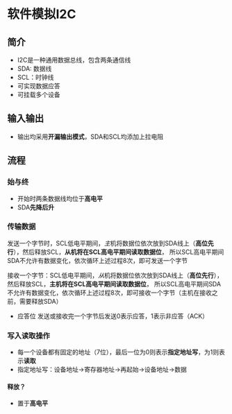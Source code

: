 # 软件模拟I2C
## 简介
- I2C是一种通用数据总线，包含两条通信线
- SDA: 数据线
- SCL：时钟线
- 可实现数据应答
- 可挂载多个设备
## 输入输出
- 输出均采用**开漏输出模式**，SDA和SCL均添加上拉电阻
## 流程
### 始与终
- 开始时两条数据线均位于**高电平**
- SDA**先降后升**
### 传输数据
发送一个字节时，SCL低电平期间，*主*机将数据位依次放到SDA线上（**高位先行**），然后释放SCL，**从机将在SCL高电平期间读取数据位**，
所以SCL高电平期间SDA不允许有数据变化，依次循环上述过程8次，即可发送一个字节

接收一个字节：SCL低电平期间，*从*机将数据位依次放到SDA线上（**高位先行**），然后释放SCL，**主机将在SCL高电平期间读取数据位**，
所以SCL高电平期间SDA不允许有数据变化，依次循环上述过程8次，即可接收一个字节（主机在接收之前，需要释放SDA）
- 应答位 发送或接收完一个字节后发送0表示应答，1表示非应答（ACK）
### 写入读取操作
- 每一个设备都有固定的地址（7位），最后一位为0则表示**指定地址写**，为1则表示**读取**
- 指定地址写：设备地址->寄存器地址->再起始->设备地址->数据
#### 释放？
- 置于**高电平**
